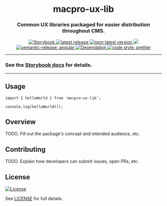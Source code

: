 <h1 align="center" style="border-bottom: none;"> macpro-ux-lib</h1>
<h3 align="center">Common UX libraries packaged for easier distribution throughout CMS.</h3>
<p align="center">
  <a href="https://cmsgov.github.io/macpro-ux-lib/">
    <img alt="Storybook" src="https://img.shields.io/badge/Storybook-Docs-pink.svg">
  </a>
  <a href="https://github.com/cmsgov/macpro-ux-lib/releases/latest">
    <img alt="latest release" src="https://img.shields.io/github/release/cmsgov/macpro-ux-lib.svg">
  </a>
  <a href="https://www.npmjs.com/package/macpro-ux-lib">
    <img alt="npm latest version" src="https://img.shields.io/npm/v/macpro-ux-lib/latest.svg">
  </a>
  <a href="https://codeclimate.com/github/CMSgov/macpro-ux-lib/maintainability">
    <img src="https://api.codeclimate.com/v1/badges/7aa40b9f69c550a8cf72/maintainability" />
  </a>
  <a href="https://github.com/semantic-release/semantic-release">
    <img alt="semantic-release: angular" src="https://img.shields.io/badge/semantic--release-angular-e10079?logo=semantic-release">
  </a>
  <a href="https://dependabot.com/">
    <img alt="Dependabot" src="https://badgen.net/badge/Dependabot/enabled/green?icon=dependabot">
  </a>
  <a href="https://github.com/prettier/prettier">
    <img alt="code style: prettier" src="https://img.shields.io/badge/code_style-prettier-ff69b4.svg?style=flat-square">
  </a>
</p>

---

### See the [Storybook docs](https://cmsgov.github.io/macpro-ux-lib/) for details.

---

## Usage

```
import { helloWorld } from 'macpro-ux-lib';

console.log(helloWorld());
```

## Overview

TODO. Fill out the package's concept and intended audience, etc.

## Contributing

TODO. Explain how developers can submit issues, open PRs, etc.

## License

[![License](https://img.shields.io/badge/License-CC0--1.0--Universal-blue.svg)](https://creativecommons.org/publicdomain/zero/1.0/legalcode)

See [LICENSE](LICENSE) for full details.
